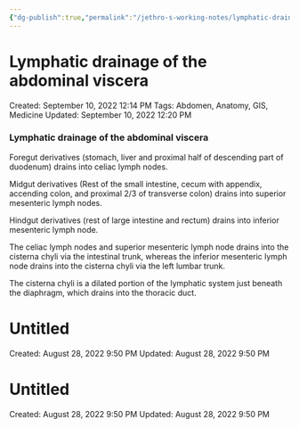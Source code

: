 ```yaml
---
{"dg-publish":true,"permalink":"/jethro-s-working-notes/lymphatic-drainage-of-the-abdominal-viscera/","dgPassFrontmatter":true}
---
```



# Lymphatic drainage of the abdominal viscera

Created: September 10, 2022 12:14 PM
Tags: Abdomen, Anatomy, GIS, Medicine
Updated: September 10, 2022 12:20 PM

### Lymphatic drainage of the abdominal viscera

Foregut derivatives (stomach, liver and proximal half of descending part of duodenum) drains into celiac lymph nodes.

Midgut derivatives (Rest of the small intestine, cecum with appendix, accending colon, and proximal 2/3 of transverse colon) drains into superior mesenteric lymph nodes.

Hindgut derivatives (rest of large intestine and rectum) drains into inferior mesenteric lymph node.

The celiac lymph nodes and superior mesenteric lymph node drains into the cisterna chyli via the intestinal trunk, whereas the inferior mesenteric lymph node drains into the cisterna chyli via the left lumbar trunk.

The cisterna chyli is a dilated portion of the lymphatic system just beneath the diaphragm, which drains into the thoracic duct.


<div class="transclusion internal-embed is-loaded"><div class="markdown-embed">





# Untitled

Created: August 28, 2022 9:50 PM
Updated: August 28, 2022 9:50 PM

</div></div>



<div class="transclusion internal-embed is-loaded"><div class="markdown-embed">





# Untitled

Created: August 28, 2022 9:50 PM
Updated: August 28, 2022 9:50 PM

</div></div>
